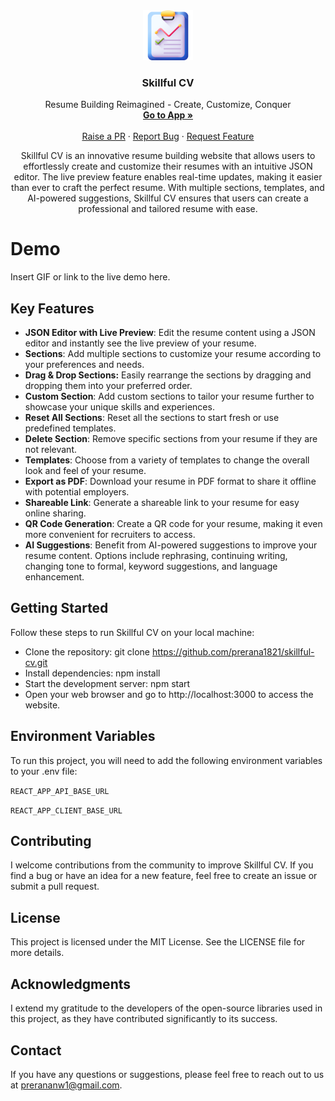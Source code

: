 <div align="center">
  <a href="https://github.com/prerana1821/skillful-cv">
    <img src="/public/logo.png" alt="Logo" width="80" height="80">
  </a>

  <h3 align="center">Skillful CV</h3>

  <p align="center">
      Resume Building Reimagined - Create, Customize, Conquer
    <br />
    <a href="https://skillful-cv.vercel.app/"><strong>Go to App »</strong></a>
    <br />
    <br />
    <a href="https://github.com/prerana1821/skillful-cv/pulls">Raise a PR</a>
    ·
    <a href="https://github.com/prerana1821/skillful-cv/issues">Report Bug</a>
    ·
    <a href="https://github.com/prerana1821/skillful-cv/issues">Request Feature</a>
  </p>
</div>

<p align="center">
Skillful CV is an innovative resume building website that allows users to effortlessly create and customize their resumes with an intuitive JSON editor. The live preview feature enables real-time updates, making it easier than ever to craft the perfect resume. With multiple sections, templates, and AI-powered suggestions, Skillful CV ensures that users can create a professional and tailored resume with ease.
</p>

# Demo

Insert GIF or link to the live demo here.

## Key Features

- **JSON Editor with Live Preview**: Edit the resume content using a JSON editor and instantly see the live preview of your resume.
- **Sections**: Add multiple sections to customize your resume according to your preferences and needs.
- **Drag & Drop Sections:** Easily rearrange the sections by dragging and dropping them into your preferred order.
- **Custom Section**: Add custom sections to tailor your resume further to showcase your unique skills and experiences.
- **Reset All Sections**: Reset all the sections to start fresh or use predefined templates.
- **Delete Section**: Remove specific sections from your resume if they are not relevant.
- **Templates**: Choose from a variety of templates to change the overall look and feel of your resume.
- **Export as PDF**: Download your resume in PDF format to share it offline with potential employers.
- **Shareable Link**: Generate a shareable link to your resume for easy online sharing.
- **QR Code Generation**: Create a QR code for your resume, making it even more convenient for recruiters to access.
- **AI Suggestions**: Benefit from AI-powered suggestions to improve your resume content. Options include rephrasing, continuing writing, changing tone to formal, keyword suggestions, and language enhancement.

## Getting Started

Follow these steps to run Skillful CV on your local machine:

- Clone the repository: git clone https://github.com/prerana1821/skillful-cv.git
- Install dependencies: npm install
- Start the development server: npm start
- Open your web browser and go to http://localhost:3000 to access the website.

## Environment Variables

To run this project, you will need to add the following environment variables to your .env file:

`REACT_APP_API_BASE_URL`

`REACT_APP_CLIENT_BASE_URL`

## Contributing

I welcome contributions from the community to improve Skillful CV. If you find a bug or have an idea for a new feature, feel free to create an issue or submit a pull request.

## License

This project is licensed under the MIT License. See the LICENSE file for more details.

## Acknowledgments

I extend my gratitude to the developers of the open-source libraries used in this project, as they have contributed significantly to its success.

## Contact

If you have any questions or suggestions, please feel free to reach out to us at prerananw1@gmail.com.
